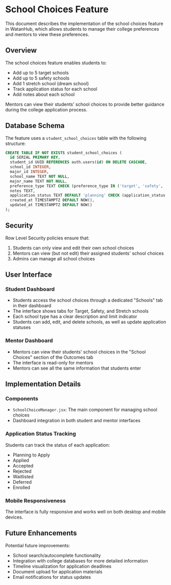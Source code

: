 # School Choices Feature

This document describes the implementation of the school choices feature in WatanHub, which allows students to manage their college preferences and mentors to view these preferences.

## Overview

The school choices feature enables students to:
- Add up to 5 target schools
- Add up to 5 safety schools
- Add 1 stretch school (dream school)
- Track application status for each school
- Add notes about each school

Mentors can view their students' school choices to provide better guidance during the college application process.

## Database Schema

The feature uses a `student_school_choices` table with the following structure:

```sql
CREATE TABLE IF NOT EXISTS student_school_choices (
  id SERIAL PRIMARY KEY,
  student_id UUID REFERENCES auth.users(id) ON DELETE CASCADE,
  school_id INTEGER,
  major_id INTEGER,
  school_name TEXT NOT NULL,
  major_name TEXT NOT NULL,
  preference_type TEXT CHECK (preference_type IN ('target', 'safety', 'stretch')),
  notes TEXT,
  application_status TEXT DEFAULT 'planning' CHECK (application_status IN ('planning', 'applied', 'accepted', 'rejected', 'waitlisted', 'deferred', 'enrolled')),
  created_at TIMESTAMPTZ DEFAULT NOW(),
  updated_at TIMESTAMPTZ DEFAULT NOW()
);
```

## Security

Row Level Security policies ensure that:
1. Students can only view and edit their own school choices
2. Mentors can view (but not edit) their assigned students' school choices
3. Admins can manage all school choices

## User Interface

### Student Dashboard
- Students access the school choices through a dedicated "Schools" tab in their dashboard
- The interface shows tabs for Target, Safety, and Stretch schools
- Each school type has a clear description and limit indicator
- Students can add, edit, and delete schools, as well as update application statuses

### Mentor Dashboard
- Mentors can view their students' school choices in the "School Choices" section of the Outcomes tab
- The interface is read-only for mentors
- Mentors can see all the same information that students enter

## Implementation Details

### Components
- `SchoolChoiceManager.jsx`: The main component for managing school choices
- Dashboard integration in both student and mentor interfaces

### Application Status Tracking
Students can track the status of each application:
- Planning to Apply
- Applied
- Accepted
- Rejected
- Waitlisted
- Deferred
- Enrolled

### Mobile Responsiveness
The interface is fully responsive and works well on both desktop and mobile devices.

## Future Enhancements

Potential future improvements:
- School search/autocomplete functionality
- Integration with college databases for more detailed information
- Timeline visualization for application deadlines
- Document upload for application materials
- Email notifications for status updates 